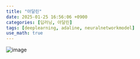 ```yaml
---
title: "아달린"
date: 2025-01-25 16:56:06 +0900
categories: [딥러닝, 아달린]
tags: [deeplearning, adaline, neuralnetworkmodel]
use_math: true
---
```





![image](https://www.dropbox.com/scl/fi/g0cajr4s22le6nkgfjk98/adaline.jpg?rlkey=uy4wn04w1fg1mk3p96wie7j9t&st=otqjowov&raw=1)